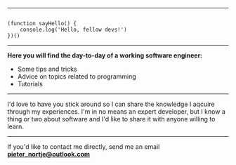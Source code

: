 *****

```

(function sayHello() {
    console.log('Hello, fellow devs!')
})()

```

*****

**Here you will find the day-to-day of a working software engineer:**


- Some tips and tricks 
- Advice on topics related to programming 
- Tutorials


*****
I'd love to have you stick around so I can share the knowledge I aqcuire through my experiences. I'm in no means an expert developer, but I know a thing or two about software and I'd like to share it with anyone willing to learn.

*****

If you'd like to contact me directly, send me an email **[pieter_nortje@outlook.com](mailto:pieter_nortje@outlook.com)**